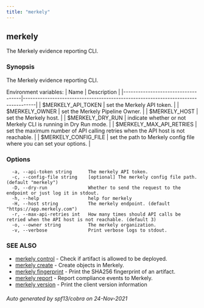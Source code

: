 ```yaml
---
title: "merkely"
---
```


## merkely

The Merkely evidence reporting CLI.

### Synopsis

The Merkely evidence reporting CLI.

Environment variables:
| Name                               | Description                                                                       |
|------------------------------------|-----------------------------------------------------------------------------------|
| $MERKELY_API_TOKEN                 | set the Merkely API token.                                                        |
| $MERKELY_OWNER                     | set the Merkely Pipeline Owner.                                                   |
| $MERKELY_HOST                      | set the Merkely host.                                                             |
| $MERKELY_DRY_RUN                   | indicate whether or not Merkely CLI is running in Dry Run mode.                   |
| $MERKELY_MAX_API_RETRIES           | set the maximum number of API calling retries when the API host is not reachable. |
| $MERKELY_CONFIG_FILE               | set the path to Merkely config file where you can set your options.               |         


### Options

```
  -a, --api-token string      The merkely API token.
  -c, --config-file string    [optional] The merkely config file path. (default "merkely")
  -D, --dry-run               Whether to send the request to the endpoint or just log it in stdout.
  -h, --help                  help for merkely
  -H, --host string           The merkely endpoint. (default "https://app.merkely.com")
  -r, --max-api-retries int   How many times should API calls be retried when the API host is not reachable. (default 3)
  -o, --owner string          The merkely organization.
  -v, --verbose               Print verbose logs to stdout.
```

### SEE ALSO

* [merkely control](/client_reference/merkely_control/)	 - Check if artifact is allowed to be deployed.
* [merkely create](/client_reference/merkely_create/)	 - Create objects in Merkely.
* [merkely fingerprint](/client_reference/merkely_fingerprint/)	 - Print the SHA256 fingerprint of an artifact.
* [merkely report](/client_reference/merkely_report/)	 - Report compliance events to Merkely.
* [merkely version](/client_reference/merkely_version/)	 - Print the client version information

###### Auto generated by spf13/cobra on 24-Nov-2021
